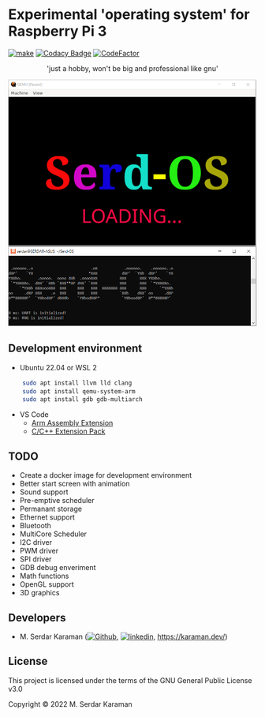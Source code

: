# Experimental 'operating system' for Raspberry Pi 3

[![make](https://github.com/Mavrikant/Serd-OS/actions/workflows/ubuntu-make.yml/badge.svg)](https://github.com/Mavrikant/Serd-OS/actions/workflows/ubuntu-make.yml)
[![Codacy Badge](https://api.codacy.com/project/badge/Grade/d217ff375cb149679d09d1605e586c64)](https://app.codacy.com/gh/Mavrikant/Serd-OS?utm_source=github.com&utm_medium=referral&utm_content=Mavrikant/Serd-OS&utm_campaign=Badge_Grade_Settings)
[![CodeFactor](https://www.codefactor.io/repository/github/mavrikant/serd-os/badge)](https://www.codefactor.io/repository/github/mavrikant/serd-os)

<p align="center">'just a hobby, won't be big and professional like gnu'</p>
<p align="center"><a href="https://www.youtube.com/watch?v=IzhOFpoBha8" alt="Youtube"><img src="img/init.png"/></a></p>


## Development environment

  - Ubuntu 22.04 or WSL 2

```bash
    sudo apt install llvm lld clang
    sudo apt install qemu-system-arm
    sudo apt install gdb gdb-multiarch
```

  - VS Code
    - [Arm Assembly Extension](https://marketplace.visualstudio.com/items?itemName=dan-c-underwood.arm)
    - [C/C++ Extension Pack](https://marketplace.visualstudio.com/items?itemName=ms-vscode.cpptools-extension-pack)

## TODO
- Create a docker image for development environment
- Better start screen with animation
- Sound support
- Pre-emptive scheduler
- Permanant storage 
- Ethernet support
- Bluetooth
- MultiCore Scheduler 
- I2C driver
- PWM driver
- SPI driver
- GDB debug enveriment
- Math functions
- OpenGL support
- 3D graphics


## Developers

  - M. Serdar Karaman (<a href="https://github.com/Mavrikant" alt="Github"><img src="https://cdn-icons-png.flaticon.com/512/25/25231.png" alt="Github" width="15" height="15"></a>, <a href="https://www.linkedin.com/in/mserdarkaraman/" alt="linkedin"><img src="https://raw.githubusercontent.com/MartinHeinz/MartinHeinz/master/linkedin-3-16.png" alt="linkedin" width="15" height="15"></a>, https://karaman.dev/)

## License

This project is licensed under the terms of the GNU General Public License v3.0

Copyright © 2022 M. Serdar Karaman
